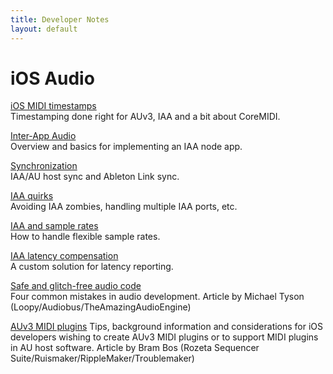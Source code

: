 ```yaml
---
title: Developer Notes
layout: default
---
```


# iOS Audio

[iOS MIDI timestamps](/ios_midi_timestamps.html)  
Timestamping done right for AUv3, IAA and a bit about CoreMIDI.

[Inter-App Audio](/inter-app-audio.html)  
Overview and basics for implementing an IAA node app.

[Synchronization](/ios_audio_sync.html)  
IAA/AU host sync and Ableton Link sync.

[IAA quirks](/iaa_quirks.html)  
Avoiding IAA zombies, handling multiple IAA ports, etc.

[IAA and sample rates](/iaa_sample_rates.html)  
How to handle flexible sample rates.

[IAA latency compensation](/iaa_latency_comp.html)  
A custom solution for latency reporting.

[Safe and glitch-free audio code](http://atastypixel.com/blog/four-common-mistakes-in-audio-development/)  
Four common mistakes in audio development. Article by Michael Tyson (Loopy/Audiobus/TheAmazingAudioEngine)

[AUv3 MIDI plugins](http://ruismaker.com/au-midi-plugins/)
Tips, background information and considerations for iOS developers wishing to create AUv3 MIDI plugins or to support MIDI plugins in AU host software. Article by Bram Bos (Rozeta Sequencer Suite/Ruismaker/RippleMaker/Troublemaker)
